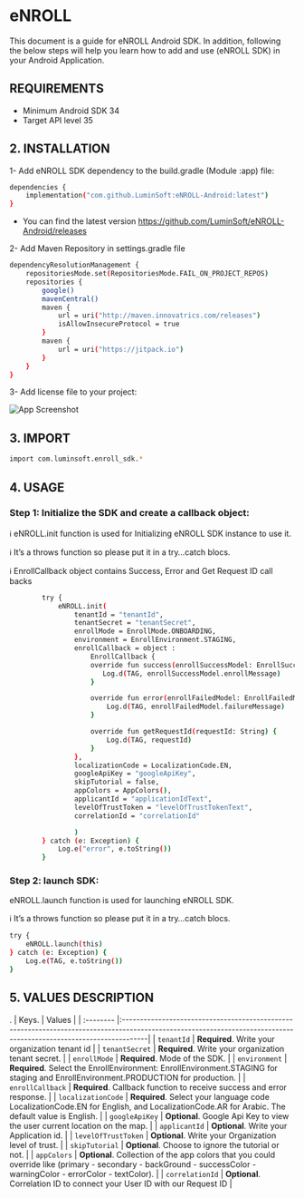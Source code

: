 

# eNROLL 

This document is a guide for eNROLL Android SDK. In addition, following the below steps will help you learn how to add and use (eNROLL SDK) in your Android Application.



## REQUIREMENTS

- Minimum Android SDK 34
- Target API level 35


## 2. INSTALLATION

1-  Add eNROLL SDK dependency to the build.gradle (Module :app) file:

```bash
dependencies {
    implementation("com.github.LuminSoft:eNROLL-Android:latest")
}
```

- You can find the latest version  https://github.com/LuminSoft/eNROLL-Android/releases


2- Add Maven Repository in settings.gradle file

```bash
dependencyResolutionManagement {
    repositoriesMode.set(RepositoriesMode.FAIL_ON_PROJECT_REPOS)
    repositories {
        google()
        mavenCentral()
        maven {
            url = uri("http://maven.innovatrics.com/releases")
            isAllowInsecureProtocol = true
        }
        maven {
            url = uri("https://jitpack.io")
        }
    }
}
```




3- Add license file to your project:

![App Screenshot](https://lumin-soft.gitbook.io/~gitbook/image?url=https%3A%2F%2F3826285197-files.gitbook.io%2F%7E%2Ffiles%2Fv0%2Fb%2Fgitbook-x-prod.appspot.com%2Fo%2Fspaces%252FGM6tCcdsukNbOigN9U2m%252Fuploads%252FidXQqrhFFiMjXmehyKng%252FScreen%2520Shot%25202024-03-24%2520at%252010.41.22%2520AM.png%3Falt%3Dmedia%26token%3Dde6d2485-8d25-46fc-967b-2d875011f6cd&width=768&dpr=4&quality=100&sign=a4cdc785&sv=1)

## 3. IMPORT

```bash
import com.luminsoft.enroll_sdk.*
```

## 4. USAGE

### Step 1: Initialize the SDK and create a callback object:


ℹ️ eNROLL.init function is used for Initializing eNROLL SDK instance to use it.

ℹ️ It’s a throws function so please put it in a try…catch blocs.

ℹ️ EnrollCallback object contains Success, Error  and Get Request ID call backs

```bash
        try {
            eNROLL.init(
                tenantId = "tenantId",
                tenantSecret = "tenantSecret",
                enrollMode = EnrollMode.ONBOARDING,
                environment = EnrollEnvironment.STAGING,
                enrollCallback = object :
                    EnrollCallback {
                    override fun success(enrollSuccessModel: EnrollSuccessModel) {
                       Log.d(TAG, enrollSuccessModel.enrollMessage)
                    }

                    override fun error(enrollFailedModel: EnrollFailedModel) {
                        Log.d(TAG, enrollFailedModel.failureMessage)
                    }

                    override fun getRequestId(requestId: String) {
                        Log.d(TAG, requestId)
                    }
                },
                localizationCode = LocalizationCode.EN,
                googleApiKey = "googleApiKey",
                skipTutorial = false,
                appColors = AppColors(),
                applicantId = "applicationIdText",
                levelOfTrustToken = "levelOfTrustTokenText",
                correlationId = "correlationId"

                )
        } catch (e: Exception) {
            Log.e("error", e.toString())
        }
```


### Step 2: launch SDK:


eNROLL.launch function is used for launching eNROLL SDK.

ℹ️ It’s a throws function so please put it in a try…catch blocs.

```bash
try {
    eNROLL.launch(this)
} catch (e: Exception) {
    Log.e(TAG, e.toString())
}
```


## 5. VALUES DESCRIPTION


.
| Keys.     | Values                                                                                                                                                             |
| :-------- |:-------------------------------------------------------------------------------------------------------------------------------------------------------------------|
| `tenantId` | **Required**. Write your organization tenant id                                                                                                                    |
| `tenantSecret` | **Required**. Write your organization tenant secret.                                                                                                               |
| `enrollMode`       | **Required**. Mode of the SDK.                                                                                                                                     |
| `environment`      | **Required**. Select the EnrollEnvironment: EnrollEnvironment.STAGING  for staging and EnrollEnvironment.PRODUCTION for production.                                |
| `enrollCallback`   | **Required**. Callback function to receive success and error response.                                                                                             |
| `localizationCode` | **Required**. Select your language code LocalizationCode.EN for English, and LocalizationCode.AR for Arabic. The default value is English.                         |
| `googleApiKey` | **Optional**. Google Api Key to view the user current location on the map.                                                                                         |
| `applicantId` | **Optional**. Write your Application id.                                                                                                                           |
| `levelOfTrustToken` | **Optional**. Write your Organization level of trust.                                                                                                              |
| `skipTutorial` | **Optional**. Choose to ignore the tutorial or not.                                                                                                                |
| `appColors` | **Optional**. Collection of the app colors that you could override like (primary - secondary - backGround - successColor - warningColor - errorColor - textColor). |
| `correlationId` | **Optional**. Correlation ID to connect your User ID with our Request ID                                                                                           |





